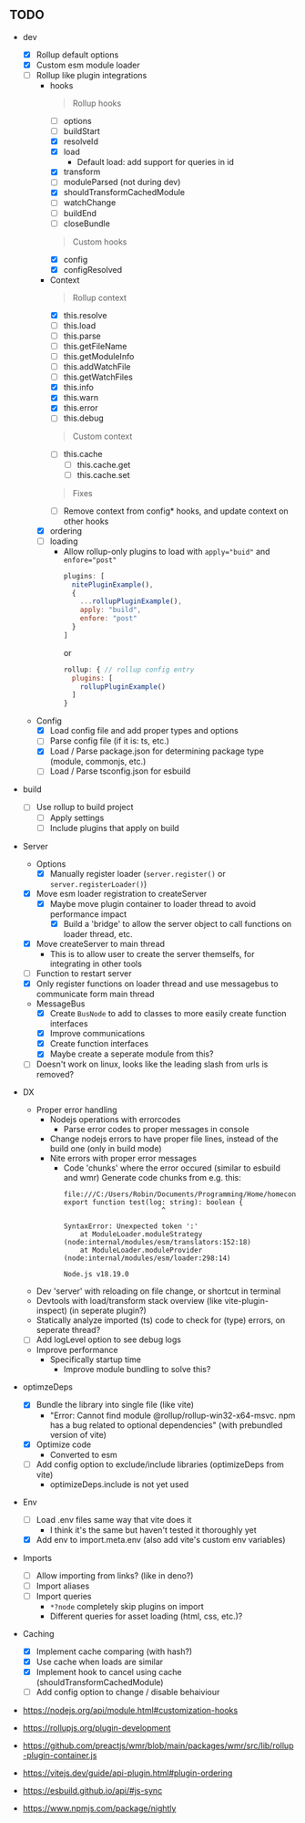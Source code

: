 ## TODO

- dev
  - [x] Rollup default options
  - [x] Custom esm module loader
  - [ ] Rollup like plugin integrations
    - hooks
      > Rollup hooks
      - [ ] options
      - [ ] buildStart
      - [x] resolveId
      - [x] load
        - Default load: add support for queries in id
      - [x] transform
      - [ ] moduleParsed (not during dev)
      - [x] shouldTransformCachedModule
      - [ ] watchChange
      - [ ] buildEnd
      - [ ] closeBundle
      > Custom hooks
      - [x] config
      - [x] configResolved
    - Context
      > Rollup context
      - [x] this.resolve
      - [ ] this.load
      - [ ] this.parse
      - [ ] this.getFileName
      - [ ] this.getModuleInfo
      - [ ] this.addWatchFile
      - [ ] this.getWatchFiles
      - [x] this.info
      - [x] this.warn
      - [x] this.error
      - [ ] this.debug
      > Custom context
      - [ ] this.cache
        - [ ] this.cache.get
        - [ ] this.cache.set
      > Fixes
      - [ ] Remove context from config* hooks, and update context on other hooks
    - [x] ordering
    - [ ] loading
      - Allow rollup-only plugins to load with `apply="buid"` and `enfore="post"`
        ```js
        plugins: [
          nitePluginExample(),
          {
            ...rollupPluginExample(),
            apply: "build",
            enfore: "post"
          }
        ]
        ```
        or
        ```js
        rollup: { // rollup config entry
          plugins: [
            rollupPluginExample()
          ]
        }
        ```
  - Config
    - [x] Load config file and add proper types and options
    - [ ] Parse config file (if it is: ts, etc.)
    - [x] Load / Parse package.json for determining package type (module, commonjs, etc.)
    - [ ] Load / Parse tsconfig.json for esbuild
- build
  - [ ] Use rollup to build project
    - [ ] Apply settings
    - [ ] Include plugins that apply on build
- Server
  - Options
    - [x] Manually register loader (`server.register()` or `server.registerLoader()`)
  - [x] Move esm loader registration to createServer
    - [x] Maybe move plugin container to loader thread to avoid performance impact
      - [x] Build a 'bridge' to allow the server object to call functions on loader thread, etc.
  - [x] Move createServer to main thread
    - This is to allow user to create the server themselfs, for integrating in other tools
  - [ ] Function to restart server
  - [x] Only register functions on loader thread and use messagebus to communicate form main thread
  - MessageBus
    - [x] Create `BusNode` to add to classes to more easily create function interfaces
    - [x] Improve communications
    - [x] Create function interfaces
    - [x] Maybe create a seperate module from this?
  - [ ] Doesn't work on linux, looks like the leading slash from urls is removed?
- DX
  - Proper error handling
    - Nodejs operations with errorcodes
      - Parse error codes to proper messages in console
    - Change nodejs errors to have proper file lines, instead of the build one (only in build mode)
    - Nite errors with proper error messages
      - Code 'chunks' where the error occured (similar to esbuild and wmr)
        Generate code chunks from e.g. this:
        ```
        file:///C:/Users/Robin/Documents/Programming/Home/homecontrols/api/test.ts:2
        export function test(log: string): boolean {
                                ^

        SyntaxError: Unexpected token ':'
            at ModuleLoader.moduleStrategy (node:internal/modules/esm/translators:152:18)
            at ModuleLoader.moduleProvider (node:internal/modules/esm/loader:298:14)

        Node.js v18.19.0
        ```
  - Dev 'server' with reloading on file change, or shortcut in terminal
  - Devtools with load/transform stack overview (like vite-plugin-inspect) (in seperate plugin?)
  - Statically analyze imported (ts) code to check for (type) errors, on seperate thread?
  - [ ] Add logLevel option to see debug logs
  - Improve performance
    - Specifically startup time
      - Improve module bundling to solve this?
- optimzeDeps
  - [x] Bundle the library into single file (like vite)
    - "Error: Cannot find module @rollup/rollup-win32-x64-msvc. npm has a bug related to optional dependencies" (with prebundled version of vite)
  - [x] Optimize code
    - Converted to esm
  - [ ] Add config option to exclude/include libraries (optimizeDeps from vite)
    - optimizeDeps.include is not yet used
- Env
  - [ ] Load .env files same way that vite does it
    - I think it's the same but haven't tested it thoroughly yet
  - [x] Add env to import.meta.env (also add vite's custom env variables)
- Imports
  - [ ] Allow importing from links? (like in deno?)
  - [ ] Import aliases
  - [ ] Import queries
    - `*?node` completely skip plugins on import
    - Different queries for asset loading (html, css, etc.)?
- Caching
  - [x] Implement cache comparing (with hash?)
  - [x] Use cache when loads are similar
  - [x] Implement hook to cancel using cache (shouldTransformCachedModule)
  - [ ] Add config option to change / disable behaiviour

- https://nodejs.org/api/module.html#customization-hooks
- https://rollupjs.org/plugin-development
- https://github.com/preactjs/wmr/blob/main/packages/wmr/src/lib/rollup-plugin-container.js
- https://vitejs.dev/guide/api-plugin.html#plugin-ordering
- https://esbuild.github.io/api/#js-sync

- https://www.npmjs.com/package/nightly